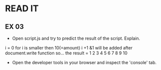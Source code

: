# READ IT
## EX 03
* Open script.js and try to predict the result of the script. Explain.

i = 0
for i is smaller then 10(=amount)
i +1 &1 will be added after document.write function
so... the result = 1 2 3 4 5 6 7 8 9 10

* Open the developer tools in your browser and inspect the 'console' tab.



